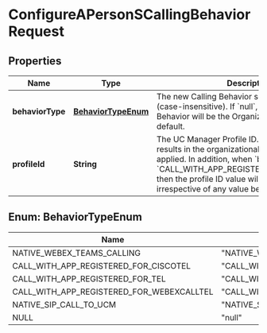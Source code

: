 <!--  Copyright 2025 Cisco Systems Inc.

Permission is hereby granted, free of charge, to any person obtaining a copy
of this software and associated documentation files (the "Software"), to deal
in the Software without restriction, including without limitation the rights
to use, copy, modify, merge, publish, distribute, sublicense, and/or sell
copies of the Software, and to permit persons to whom the Software is
furnished to do so, subject to the following conditions:

The above copyright notice and this permission notice shall be included in
all copies or substantial portions of the Software.

THE SOFTWARE IS PROVIDED "AS IS", WITHOUT WARRANTY OF ANY KIND, EXPRESS OR
IMPLIED, INCLUDING BUT NOT LIMITED TO THE WARRANTIES OF MERCHANTABILITY,
FITNESS FOR A PARTICULAR PURPOSE AND NONINFRINGEMENT. IN NO EVENT SHALL THE
AUTHORS OR COPYRIGHT HOLDERS BE LIABLE FOR ANY CLAIM, DAMAGES OR OTHER
LIABILITY, WHETHER IN AN ACTION OF CONTRACT, TORT OR OTHERWISE, ARISING FROM,
OUT OF OR IN CONNECTION WITH THE SOFTWARE OR THE USE OR OTHER DEALINGS IN
THE SOFTWARE.-->


# ConfigureAPersonSCallingBehaviorRequest


## Properties

| Name | Type | Description | Notes |
|------------ | ------------- | ------------- | -------------|
|**behaviorType** | [**BehaviorTypeEnum**](#BehaviorTypeEnum) | The new Calling Behavior setting for the person (case-insensitive). If &#x60;null&#x60;, the effective Calling Behavior will be the Organization&#39;s current default. |  [optional] |
|**profileId** | **String** | The UC Manager Profile ID. Specifying null results in the organizational default being applied. In addition, when &#x60;behaviorType&#x60; is set to &#x60;CALL_WITH_APP_REGISTERED_FOR_CISCOTEL&#x60;, then the profile ID value will be cleared irrespective of any value being passed. |  [optional] |



## Enum: BehaviorTypeEnum

| Name | Value |
|---- | -----|
| NATIVE_WEBEX_TEAMS_CALLING | &quot;NATIVE_WEBEX_TEAMS_CALLING&quot; |
| CALL_WITH_APP_REGISTERED_FOR_CISCOTEL | &quot;CALL_WITH_APP_REGISTERED_FOR_CISCOTEL&quot; |
| CALL_WITH_APP_REGISTERED_FOR_TEL | &quot;CALL_WITH_APP_REGISTERED_FOR_TEL&quot; |
| CALL_WITH_APP_REGISTERED_FOR_WEBEXCALLTEL | &quot;CALL_WITH_APP_REGISTERED_FOR_WEBEXCALLTEL&quot; |
| NATIVE_SIP_CALL_TO_UCM | &quot;NATIVE_SIP_CALL_TO_UCM&quot; |
| NULL | &quot;null&quot; |



